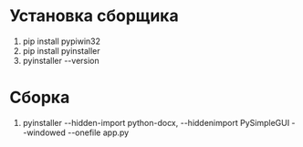 # Установка сборщика

1. pip install pypiwin32
1. pip install pyinstaller
1. pyinstaller --version

# Сборка

1. pyinstaller --hidden-import python-docx, --hiddenimport PySimpleGUI --windowed --onefile app.py
